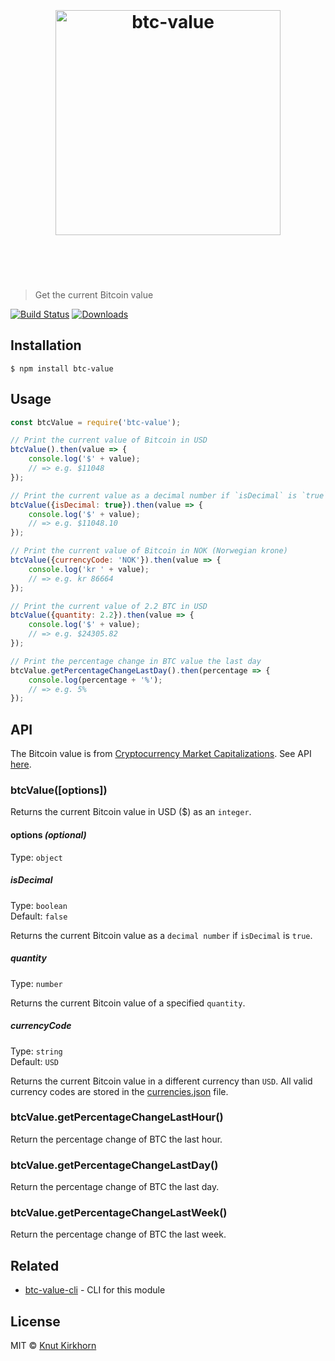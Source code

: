 <h1 align="center">
	<br>
	<br>
	<img width="360" src="https://rawgit.com/Knutakir/btc-value/master/media/logo.svg" alt="btc-value">
	<br>
	<br>
	<br>
</h1>

> Get the current Bitcoin value

[![Build Status](https://travis-ci.org/Knutakir/btc-value.svg?branch=master)](https://travis-ci.org/Knutakir/btc-value) [![Downloads](https://img.shields.io/npm/dm/btc-value.svg)](https://www.npmjs.com/package/btc-value)

## Installation
```
$ npm install btc-value
```

## Usage
```js
const btcValue = require('btc-value');

// Print the current value of Bitcoin in USD
btcValue().then(value => {
    console.log('$' + value);
    // => e.g. $11048
});

// Print the current value as a decimal number if `isDecimal` is `true`
btcValue({isDecimal: true}).then(value => {
    console.log('$' + value);
    // => e.g. $11048.10
});

// Print the current value of Bitcoin in NOK (Norwegian krone)
btcValue({currencyCode: 'NOK'}).then(value => {
    console.log('kr ' + value);
    // => e.g. kr 86664
});

// Print the current value of 2.2 BTC in USD
btcValue({quantity: 2.2}).then(value => {
    console.log('$' + value);
    // => e.g. $24305.82
});

// Print the percentage change in BTC value the last day
btcValue.getPercentageChangeLastDay().then(percentage => {
    console.log(percentage + '%');
    // => e.g. 5%
});
```

## API
The Bitcoin value is from [Cryptocurrency Market Capitalizations](https://coinmarketcap.com/). See API [here](https://coinmarketcap.com/api/).
### btcValue([options])
Returns the current Bitcoin value in USD ($) as an `integer`.

#### options ***(optional)***
Type: `object`

##### isDecimal
Type: `boolean`<br>
Default: `false`

Returns the current Bitcoin value as a `decimal number` if `isDecimal` is `true`.

##### quantity
Type: `number`

Returns the current Bitcoin value of a specified `quantity`.

##### currencyCode
Type: `string`<br>
Default: `USD`

Returns the current Bitcoin value in a different currency than `USD`. All valid currency codes are stored in the [currencies.json](currencies.json) file.

### btcValue.getPercentageChangeLastHour()
Return the percentage change of BTC the last hour.

### btcValue.getPercentageChangeLastDay()
Return the percentage change of BTC the last day.

### btcValue.getPercentageChangeLastWeek()
Return the percentage change of BTC the last week.

## Related
- [btc-value-cli](https://github.com/Knutakir/btc-value-cli) - CLI for this module

## License
MIT © [Knut Kirkhorn](LICENSE)
